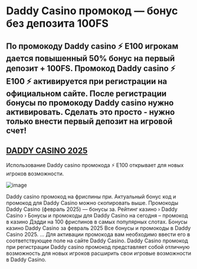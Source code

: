 # Daddy Casino промокод — бонус без депозита 100FS 


## По промокоду Daddy casino ⚡️ E100 игрокам дается повышенный 50% бонус на первый депозит + 100FS. Промокод Daddy casino ⚡️ E100 ⚡️ активируется при регистрации на официальном сайте. После регистрации бонусы по промокоду Daddy casino нужно активировать. Сделать это просто - нужно только внести первый депозит на игровой счет!

## [DADDY CASINO 2025](https://linkcasino.ru/daddy_e100)

Использование Daddy casino промокода ⚡️ E100 открывает для новых игроков возможности.

![image](https://github.com/user-attachments/assets/8f986e98-bb67-4b44-88d9-0a03e887456f)


Daddy casino промокод на фриспины при. Актуальный бонус код и промокод для Daddy Casino можно скопировать выше.
Промокоды Daddy Casino (февраль 2025) — бонусы за. Рейтинг казино › Daddy Casino › Бонусы и промокоды для Daddy Casino на сегодня – промокод в казино Дэдди на 100 фриспинов в самых популярных слотах.
Бонусы казино Daddy Casino за февраль 2025 Все бонусы и промокоды в Daddy Casino 2025. ... Для активации промокода вам необходимо ввести его в соответствующее поле на сайте Daddy Casino.
Daddy Casino промокод при регистрации Daddy casino промокод представляет собой отличную возможность для новых игроков расширить свои игровые возможности в Daddy Casino.
